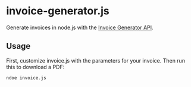 invoice-generator.js
========

Generate invoices in node.js with the [Invoice Generator API](https://github.com/Invoiced/invoice-generator-api).

## Usage

First, customize invoice.js with the parameters for your invoice. Then run this to download a PDF:

	ndoe invoice.js